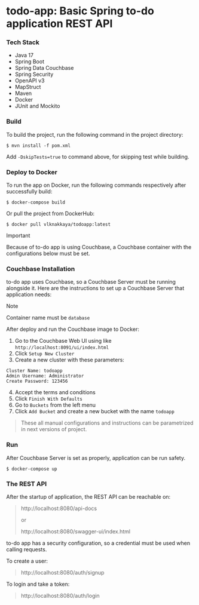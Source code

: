 # todo-app: Basic Spring to-do application REST API

### Tech Stack
- Java 17
- Spring Boot
- Spring Data Couchbase
- Spring Security
- OpenAPI v3
- MapStruct
- Maven
- Docker
- JUnit and Mockito

### Build
To build the project, run the following command in the project directory:
```
$ mvn install -f pom.xml
```

Add `-DskipTests=true` to command above, for skipping test while building.

### Deploy to Docker
To run the app on Docker, run the following commands respectively after successfully build:
```
$ docker-compose build
```

Or pull the project from DockerHub:
```
$ docker pull vlknakkaya/todoapp:latest
```

> [!IMPORTANT]
> Because of to-do app is using Couchbase, a Couchbase container with the configurations 
> below must be set.

### Couchbase Installation
to-do app uses Couchbase, so a Couchbase Server must be running alongside it. Here are 
the instructions to set up a Couchbase Server that application needs:

> [!NOTE]
> Container name must be `database`

After deploy and run the Couchbase image to Docker:
1. Go to the Couchbase Web UI using like `http://localhost:8091/ui/index.html`
2. Click `Setup New Cluster`
3. Create a new cluster with these parameters:
```
Cluster Name: todoapp
Admin Username: Administrator
Create Password: 123456
```
4. Accept the terms and conditions
5. Click `Finish With Defaults`
6. Go to `Buckets` from the left menu
7. Click `Add Bucket` and create a new bucket with the name `todoapp`

> These all manual configurations and instructions can be parametrized in next versions of project.

### Run
After Couchbase Server is set as properly, application can be run safety.
```
$ docker-compose up
```

### The REST API
After the startup of application, the REST API can be reachable on:
> http://localhost:8080/api-docs
> 
> or
> 
> http://localhost:8080/swagger-ui/index.html

to-do app has a security configuration, so a credential must be used when calling requests.

To create a user:
> http://localhost:8080/auth/signup

To login and take a token:
> http://localhost:8080/auth/login
